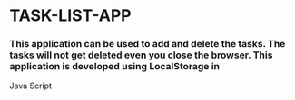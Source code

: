 # TASK-LIST-APP

### This application can be used to add and delete the tasks. The tasks will not get deleted even you close the browser. This application is developed using LocalStorage in 
Java Script 
